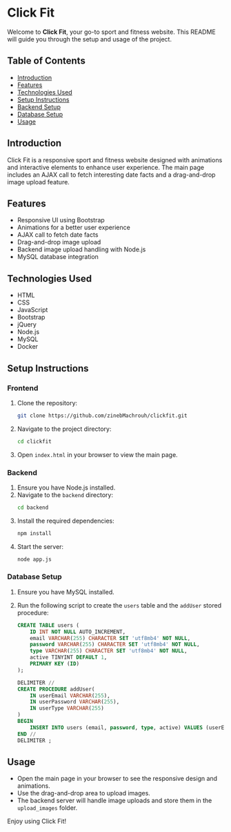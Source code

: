 # Click Fit

Welcome to **Click Fit**, your go-to sport and fitness website. This README will guide you through the setup and usage of the project.

## Table of Contents
- [Introduction](#introduction)
- [Features](#features)
- [Technologies Used](#technologies-used)
- [Setup Instructions](#setup-instructions)
- [Backend Setup](#backend-setup)
- [Database Setup](#database-setup)
- [Usage](#usage)

## Introduction
Click Fit is a responsive sport and fitness website designed with animations and interactive elements to enhance user experience. The main page includes an AJAX call to fetch interesting date facts and a drag-and-drop image upload feature.

## Features
- Responsive UI using Bootstrap
- Animations for a better user experience
- AJAX call to fetch date facts
- Drag-and-drop image upload
- Backend image upload handling with Node.js
- MySQL database integration

## Technologies Used
- HTML
- CSS
- JavaScript
- Bootstrap
- jQuery
- Node.js
- MySQL
- Docker

## Setup Instructions

### Frontend
1. Clone the repository:
    ```sh
    git clone https://github.com/zinebMachrouh/clickfit.git
    ```
2. Navigate to the project directory:
    ```sh
    cd clickfit
    ```
3. Open `index.html` in your browser to view the main page.

### Backend
1. Ensure you have Node.js installed.
2. Navigate to the `backend` directory:
    ```sh
    cd backend
    ```
3. Install the required dependencies:
    ```sh
    npm install
    ```
4. Start the server:
    ```sh
    node app.js
    ```

### Database Setup
1. Ensure you have MySQL installed.
2. Run the following script to create the `users` table and the `addUser` stored procedure:

    ```sql
    CREATE TABLE users (
        ID INT NOT NULL AUTO_INCREMENT,
        email VARCHAR(255) CHARACTER SET 'utf8mb4' NOT NULL,
        password VARCHAR(255) CHARACTER SET 'utf8mb4' NOT NULL,
        type VARCHAR(255) CHARACTER SET 'utf8mb4' NOT NULL,
        active TINYINT DEFAULT 1,
        PRIMARY KEY (ID)
    );

    DELIMITER //
    CREATE PROCEDURE addUser(
        IN userEmail VARCHAR(255),
        IN userPassword VARCHAR(255),
        IN userType VARCHAR(255)
    )
    BEGIN
        INSERT INTO users (email, password, type, active) VALUES (userEmail, userPassword, userType, 1);
    END //
    DELIMITER ;
    ```


## Usage
- Open the main page in your browser to see the responsive design and animations.
- Use the drag-and-drop area to upload images.
- The backend server will handle image uploads and store them in the `upload_images` folder.

Enjoy using Click Fit!
